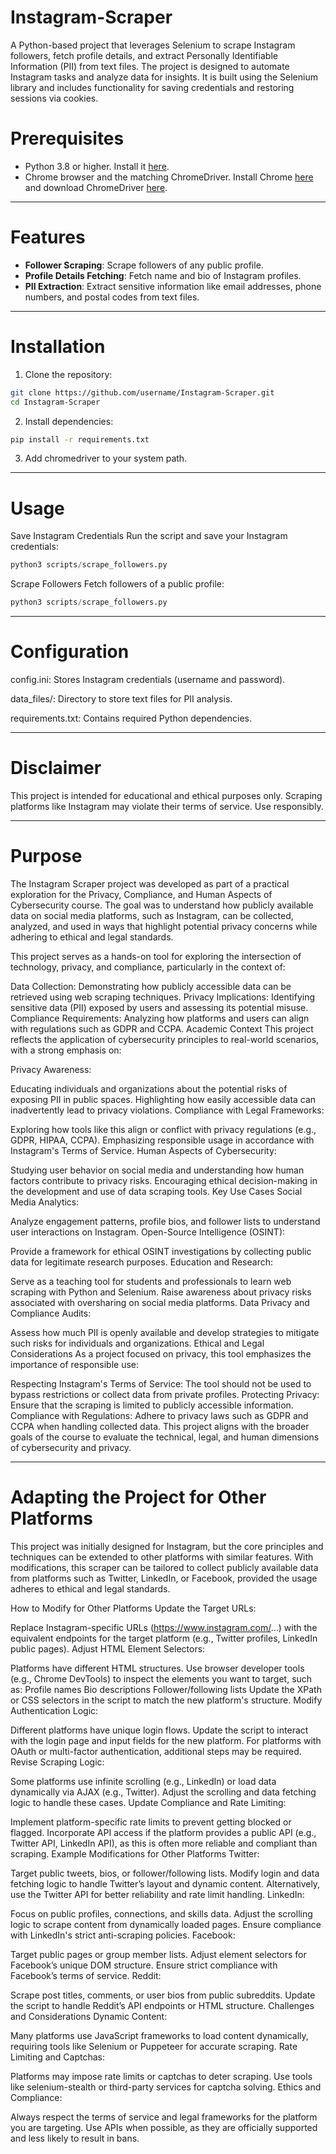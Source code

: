 # Instagram-Scraper

A Python-based project that leverages Selenium to scrape Instagram followers, fetch profile details, and extract Personally Identifiable Information (PII) from text files. The project is designed to automate Instagram tasks and analyze data for insights. It is built using the Selenium library and includes functionality for saving credentials and restoring sessions via cookies.

# Prerequisites

- Python 3.8 or higher. Install it [here](https://www.python.org/downloads/).
- Chrome browser and the matching ChromeDriver. Install Chrome [here](https://www.google.com/chrome/) and download ChromeDriver [here](https://sites.google.com/chromium.org/driver/).


---

# Features

- **Follower Scraping**: Scrape followers of any public profile.
- **Profile Details Fetching**: Fetch name and bio of Instagram profiles.
- **PII Extraction**: Extract sensitive information like email addresses, phone numbers, and postal codes from text files.

---

# Installation

1. Clone the repository:

```bash
git clone https://github.com/username/Instagram-Scraper.git
cd Instagram-Scraper
```


2. Install dependencies:

```bash
pip install -r requirements.txt
```


3. Add chromedriver to your system path.

---

# Usage

Save Instagram Credentials
Run the script and save your Instagram credentials:

```python
python3 scripts/scrape_followers.py
```


Scrape Followers
Fetch followers of a public profile:

```python
python3 scripts/scrape_followers.py
```


---

# Configuration

config.ini: Stores Instagram credentials (username and password).

data_files/: Directory to store text files for PII analysis.

requirements.txt: Contains required Python dependencies.

---

# Disclaimer
This project is intended for educational and ethical purposes only. Scraping platforms like Instagram may violate their terms of service. Use responsibly.

---

# Purpose
The Instagram Scraper project was developed as part of a practical exploration for the Privacy, Compliance, and Human Aspects of Cybersecurity course. The goal was to understand how publicly available data on social media platforms, such as Instagram, can be collected, analyzed, and used in ways that highlight potential privacy concerns while adhering to ethical and legal standards.

This project serves as a hands-on tool for exploring the intersection of technology, privacy, and compliance, particularly in the context of:

Data Collection: Demonstrating how publicly accessible data can be retrieved using web scraping techniques.
Privacy Implications: Identifying sensitive data (PII) exposed by users and assessing its potential misuse.
Compliance Requirements: Analyzing how platforms and users can align with regulations such as GDPR and CCPA.
Academic Context
This project reflects the application of cybersecurity principles to real-world scenarios, with a strong emphasis on:

Privacy Awareness:

Educating individuals and organizations about the potential risks of exposing PII in public spaces.
Highlighting how easily accessible data can inadvertently lead to privacy violations.
Compliance with Legal Frameworks:

Exploring how tools like this align or conflict with privacy regulations (e.g., GDPR, HIPAA, CCPA).
Emphasizing responsible usage in accordance with Instagram's Terms of Service.
Human Aspects of Cybersecurity:

Studying user behavior on social media and understanding how human factors contribute to privacy risks.
Encouraging ethical decision-making in the development and use of data scraping tools.
Key Use Cases
Social Media Analytics:

Analyze engagement patterns, profile bios, and follower lists to understand user interactions on Instagram.
Open-Source Intelligence (OSINT):

Provide a framework for ethical OSINT investigations by collecting public data for legitimate research purposes.
Education and Research:

Serve as a teaching tool for students and professionals to learn web scraping with Python and Selenium.
Raise awareness about privacy risks associated with oversharing on social media platforms.
Data Privacy and Compliance Audits:

Assess how much PII is openly available and develop strategies to mitigate such risks for individuals and organizations.
Ethical and Legal Considerations
As a project focused on privacy, this tool emphasizes the importance of responsible use:

Respecting Instagram's Terms of Service: The tool should not be used to bypass restrictions or collect data from private profiles.
Protecting Privacy: Ensure that the scraping is limited to publicly accessible information.
Compliance with Regulations: Adhere to privacy laws such as GDPR and CCPA when handling collected data.
This project aligns with the broader goals of the course to evaluate the technical, legal, and human dimensions of cybersecurity and privacy.

---

# Adapting the Project for Other Platforms
This project was initially designed for Instagram, but the core principles and techniques can be extended to other platforms with similar features. With modifications, this scraper can be tailored to collect publicly available data from platforms such as Twitter, LinkedIn, or Facebook, provided the usage adheres to ethical and legal standards.

How to Modify for Other Platforms
Update the Target URLs:

Replace Instagram-specific URLs (https://www.instagram.com/...) with the equivalent endpoints for the target platform (e.g., Twitter profiles, LinkedIn public pages).
Adjust HTML Element Selectors:

Platforms have different HTML structures. Use browser developer tools (e.g., Chrome DevTools) to inspect the elements you want to target, such as:
Profile names
Bio descriptions
Follower/following lists
Update the XPath or CSS selectors in the script to match the new platform's structure.
Modify Authentication Logic:

Different platforms have unique login flows. Update the script to interact with the login page and input fields for the new platform.
For platforms with OAuth or multi-factor authentication, additional steps may be required.
Revise Scraping Logic:

Some platforms use infinite scrolling (e.g., LinkedIn) or load data dynamically via AJAX (e.g., Twitter). Adjust the scrolling and data fetching logic to handle these cases.
Update Compliance and Rate Limiting:

Implement platform-specific rate limits to prevent getting blocked or flagged.
Incorporate API access if the platform provides a public API (e.g., Twitter API, LinkedIn API), as this is often more reliable and compliant than scraping.
Example Modifications for Other Platforms
Twitter:

Target public tweets, bios, or follower/following lists.
Modify login and data fetching logic to handle Twitter’s layout and dynamic content.
Alternatively, use the Twitter API for better reliability and rate limit handling.
LinkedIn:

Focus on public profiles, connections, and skills data.
Adjust the scrolling logic to scrape content from dynamically loaded pages.
Ensure compliance with LinkedIn's strict anti-scraping policies.
Facebook:

Target public pages or group member lists.
Adjust element selectors for Facebook’s unique DOM structure.
Ensure strict compliance with Facebook’s terms of service.
Reddit:

Scrape post titles, comments, or user bios from public subreddits.
Update the script to handle Reddit’s API endpoints or HTML structure.
Challenges and Considerations
Dynamic Content:

Many platforms use JavaScript frameworks to load content dynamically, requiring tools like Selenium or Puppeteer for accurate scraping.
Rate Limiting and Captchas:

Platforms may impose rate limits or captchas to deter scraping. Use tools like selenium-stealth or third-party services for captcha solving.
Ethics and Compliance:

Always respect the terms of service and legal frameworks for the platform you are targeting.
Use APIs when possible, as they are officially supported and less likely to result in bans.




